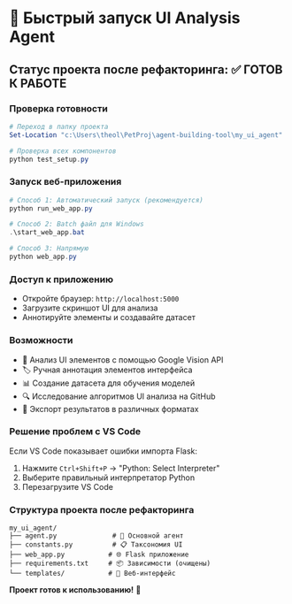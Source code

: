 # 🚀 Быстрый запуск UI Analysis Agent

## Статус проекта после рефакторинга: ✅ ГОТОВ К РАБОТЕ

### Проверка готовности
```powershell
# Переход в папку проекта
Set-Location "c:\Users\theol\PetProj\agent-building-tool\my_ui_agent"

# Проверка всех компонентов
python test_setup.py
```

### Запуск веб-приложения
```powershell
# Способ 1: Автоматический запуск (рекомендуется)
python run_web_app.py

# Способ 2: Batch файл для Windows
.\start_web_app.bat

# Способ 3: Напрямую
python web_app.py
```

### Доступ к приложению
- Откройте браузер: `http://localhost:5000`
- Загрузите скриншот UI для анализа
- Аннотируйте элементы и создавайте датасет

### Возможности
- 📸 Анализ UI элементов с помощью Google Vision API
- 🏷️ Ручная аннотация элементов интерфейса  
- 📊 Создание датасета для обучения моделей
- 🔍 Исследование алгоритмов UI анализа на GitHub
- 📁 Экспорт результатов в различных форматах

### Решение проблем с VS Code
Если VS Code показывает ошибки импорта Flask:
1. Нажмите `Ctrl+Shift+P` → "Python: Select Interpreter"
2. Выберите правильный интерпретатор Python
3. Перезагрузите VS Code

### Структура проекта после рефакторинга
```
my_ui_agent/
├── agent.py              # 🤖 Основной агент
├── constants.py          # 📋 Таксономия UI
├── web_app.py           # 🌐 Flask приложение
├── requirements.txt     # 📦 Зависимости (очищены)
└── templates/           # 🎨 Веб-интерфейс
```

**Проект готов к использованию!** 🎉

